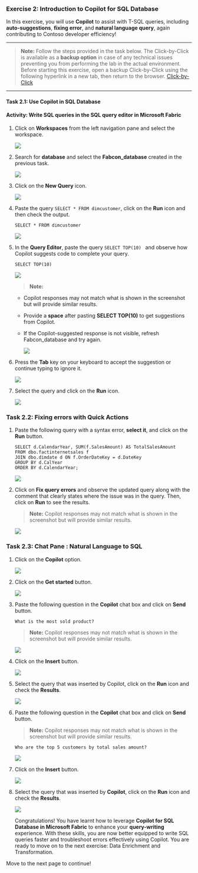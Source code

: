 ### Exercise 2: Introduction to Copilot for SQL Database

In this exercise, you will use **Copilot** to assist with T-SQL queries, including **auto-suggestions**, **fixing error**, and **natural language query**, again contributing to Contoso developer efficiency!

---
>**Note:** Follow the steps provided in the task below. The Click-by-Click is available as a **backup option** in case of any technical issues preventing you from performing the lab in the actual environment.
Before starting this exercise, open a backup Click-by-Click using the following hyperlink in a new tab, then return to the browser.
[Click-by-Click](https://regale.cloud/microsoft/play/4486/02-introduction-to-copilot-for-sql-database#/0/0)
---

#### Task 2.1: Use Copilot in SQL Database

#### Activity: Write SQL queries in the SQL query editor in Microsoft Fabric

1. Click on **Workspaces** from the left navigation pane and select the **<inject key="WorkspaceName" enableCopy="false"/>** workspace.

   ![](../media/new2.png)

2. Search for **database** and select the **Fabcon_database** created in the previous task.

   ![](../media/database2.png)

3. Click on the **New Query** icon.

   ![](../media/database3.png)

4. Paste the query ```SELECT * FROM dimcustomer```, click on the **Run** icon and then check the output.

   ```
   SELECT * FROM dimcustomer
   ```

   ![](../media/database4.png)

5. In the **Query Editor**, paste the query ```SELECT TOP(10) ``` and observe how Copilot suggests code to complete your query.

   ```
   SELECT TOP(10)
   ```
    ![](../media/database17.png)

    >**Note:** 
    - Copilot responses may not match what is shown in the screenshot but will provide similar results.
    - Provide a **space** after pasting **SELECT TOP(10)** to get suggestions from Copilot.
    - If the Copilot-suggested response is not visible, refresh Fabcon_database and try again.  

      ![](../media/new4u.png)

6. Press the **Tab** key on your keyboard to accept the suggestion or continue typing to ignore it.

   ![](../media/database20.png)

7. Select the query and click on the **Run** icon.

   ![](../media/database19.png)


### Task 2.2: Fixing errors with Quick Actions

1. Paste the following query with a syntax error, **select it**, and click on the **Run** button.

    ```
    SELECT d.CalendarYear, SUM(f.SalesAmount) AS TotalSalesAmount
    FROM dbo.factinternetsales f
    JOIN dbo.dimdate d ON f.OrderDateKey = d.DateKey
    GROUP BY d.CalYear
    ORDER BY d.CalendarYear;

    ```
   ![](../media/database7.png)

2. Click on **Fix query errors** and observe the updated query along with the comment that clearly states where the issue was in the query. Then, click on **Run** to see the results.

    >**Note:** Copilot responses may not match what is shown in the screenshot but will provide similar results.

   ![](../media/database8.png)

### Task 2.3: Chat Pane : Natural Language to SQL

1. Click on the **Copilot** option.

   ![](../media/database9.png)

2. Click on the **Get started** button.

   ![](../media/database10.png)

3. Paste the following question in the **Copilot** chat box and click on **Send** button.

    ```
    What is the most sold product?
    ```

    >**Note:** Copilot responses may not match what is shown in the screenshot but will provide similar results.

    ![](../media/database11.png)

4. Click on the **Insert** button.

   ![](../media/database12.png)

5. Select the query that was inserted by Copilot, click on the **Run** icon and check the **Results**.

   ![](../media/database13.png)

6. Paste the following question in the **Copilot** chat box and click on **Send** button.

    >**Note:** Copilot responses may not match what is shown in the screenshot but will provide similar results.

    ```
    Who are the top 5 customers by total sales amount?
    ```

   ![](../media/database14.png)

7. Click on the **Insert** button.

   ![](../media/database15.png)

8. Select the query that was inserted by **Copilot**, click on the **Run** icon and check the **Results**.

   ![](../media/database16.png)

    Congratulations! You have learnt how to leverage **Copilot for SQL Database in Microsoft Fabric** to enhance your **query-writing** experience. With these skills, you are now better equipped to write SQL queries faster and troubleshoot errors effectively using Copilot. You are ready to move on to the next exercise: Data Enrichment and Transformation.

 Move to the next page to continue!
